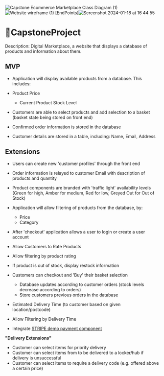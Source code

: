 ![Capstone Ecommerce Marketplace Class Diagram (1)](https://github.com/mclaughlin111/BNTA_CapstoneProject/assets/47330113/1a86edd6-6ff3-4cac-8577-8d44a76f05a5)
![Website wireframe (1)](https://github.com/mclaughlin111/BNTA_CapstoneProject/assets/47330113/77a368cf-c483-4552-92f7-e07f73e33f08)
[EndPoints]![Screenshot 2024-01-18 at 16 44 55](https://github.com/mclaughlin111/BNTA_CapstoneProject/assets/145545660/a1aef76d-c1ce-4830-ad06-b7c69ff32a2c)



# __🗻CapstoneProject__
Description: Digital Marketplace, a website that displays a database of products and information about them.
## MVP
* Application will display available products from a database.
 This includes:
	
* Product Price
	* Current Product Stock Level 

* Customers are able to select products and add selection to a basket (basket state being stored on front end)

* Confirmed order information is stored in the database

* Customer details are stored in a table, including: Name, Email, Address


## Extensions
* Users can create new 'customer profiles' through the front end

* Order information is relayed to customer Email with description of products and quantity

* Product components are branded with 'traffic light' availability levels (Green for high, Amber for medium, Red for low, Greyed Out for Out of Stock)
* Application will allow filtering of products from the database, by:
	* Price
	* Category

	
* After 'checkout' application allows a user to login or create a user account

* Allow Customers to Rate Products
* Allow filtering by product rating


* If product is out of stock, display restock information

* Customers can checkout and 'Buy' their basket selection
	* Database updates according to customer orders (stock levels decrease according to orders)
	* Store customers previous orders in the database


* Estimated Delivery Time (to customer based on given location/postcode)
* Allow Filtering by Delivery Time


* Integrate [STRIPE demo payment component ](https://stripe.com/docs/stripe-js/react?locale=en-GB)

**"Delivery Extensions"**

* Customer can select items for priority delivery
* Customer can select items from to be delivered to a locker/hub if delivery is unsuccessful
* Customer can select items to require a delivery code (e.g. offered above a certain price)
